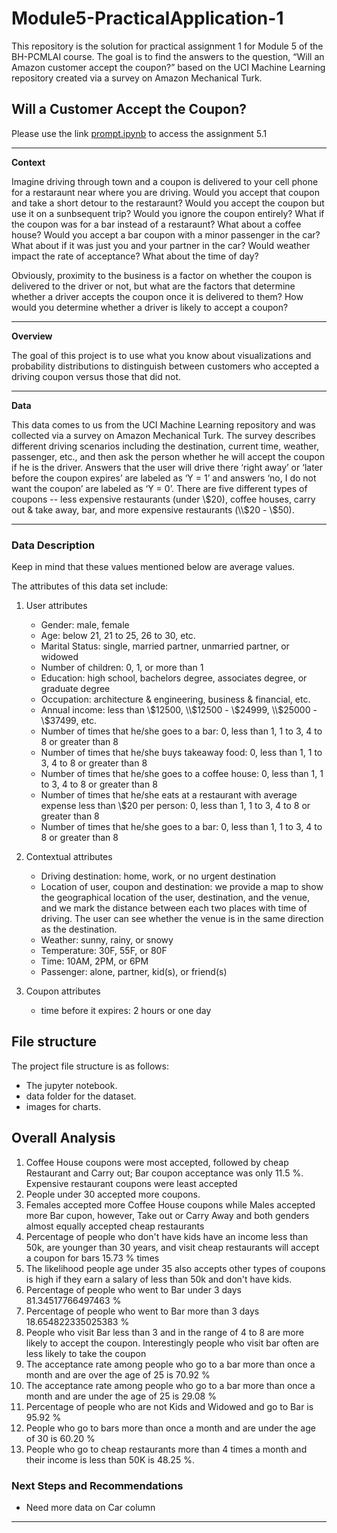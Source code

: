 # Module5-PracticalApplication-1
This repository is the solution for practical assignment 1 for Module 5 of the BH-PCMLAI course. The goal is to find the answers to the question, “Will an Amazon customer accept the coupon?” based on the UCI Machine Learning repository created via a survey on Amazon Mechanical Turk.

## Will a Customer Accept the Coupon?

Please use the link  [prompt.ipynb](https://github.com/pranalee04/BH-PCMLAI-Module5-PracticalApplication-1/blob/main/assignment_5_1_starter/prompt.ipynb) to access the assignment 5.1

------

**Context**

Imagine driving through town and a coupon is delivered to your cell phone for a restaraunt near where you are driving. Would you accept that coupon and take a short detour to the restaraunt? Would you accept the coupon but use it on a sunbsequent trip? Would you ignore the coupon entirely? What if the coupon was for a bar instead of a restaraunt? What about a coffee house? Would you accept a bar coupon with a minor passenger in the car? What about if it was just you and your partner in the car? Would weather impact the rate of acceptance? What about the time of day?

Obviously, proximity to the business is a factor on whether the coupon is delivered to the driver or not, but what are the factors that determine whether a driver accepts the coupon once it is delivered to them? How would you determine whether a driver is likely to accept a coupon?

------
**Overview**

The goal of this project is to use what you know about visualizations and probability distributions to distinguish between customers who accepted a driving coupon versus those that did not.

------
**Data**

This data comes to us from the UCI Machine Learning repository and was collected via a survey on Amazon Mechanical Turk. The survey describes different driving scenarios including the destination, current time, weather, passenger, etc., and then ask the person whether he will accept the coupon if he is the driver. Answers that the user will drive there ‘right away’ or ‘later before the coupon expires’ are labeled as ‘Y = 1’ and answers ‘no, I do not want the coupon’ are labeled as ‘Y = 0’.  There are five different types of coupons -- less expensive restaurants (under \\$20), coffee houses, carry out & take away, bar, and more expensive restaurants (\\$20 - \\$50). 

------
### Data Description
Keep in mind that these values mentioned below are average values.

The attributes of this data set include:
1. User attributes
    -  Gender: male, female
    -  Age: below 21, 21 to 25, 26 to 30, etc.
    -  Marital Status: single, married partner, unmarried partner, or widowed
    -  Number of children: 0, 1, or more than 1
    -  Education: high school, bachelors degree, associates degree, or graduate degree
    -  Occupation: architecture & engineering, business & financial, etc.
    -  Annual income: less than \\$12500, \\$12500 - \\$24999, \\$25000 - \\$37499, etc.
    -  Number of times that he/she goes to a bar: 0, less than 1, 1 to 3, 4 to 8 or greater than 8
    -  Number of times that he/she buys takeaway food: 0, less than 1, 1 to 3, 4 to 8 or greater
    than 8
    -  Number of times that he/she goes to a coffee house: 0, less than 1, 1 to 3, 4 to 8 or
    greater than 8
    -  Number of times that he/she eats at a restaurant with average expense less than \\$20 per
    person: 0, less than 1, 1 to 3, 4 to 8 or greater than 8
    -  Number of times that he/she goes to a bar: 0, less than 1, 1 to 3, 4 to 8 or greater than 8
    

2. Contextual attributes
    - Driving destination: home, work, or no urgent destination
    - Location of user, coupon and destination: we provide a map to show the geographical
    location of the user, destination, and the venue, and we mark the distance between each
    two places with time of driving. The user can see whether the venue is in the same
    direction as the destination.
    - Weather: sunny, rainy, or snowy
    - Temperature: 30F, 55F, or 80F
    - Time: 10AM, 2PM, or 6PM
    - Passenger: alone, partner, kid(s), or friend(s)


3. Coupon attributes
    - time before it expires: 2 hours or one day

## File structure

The project file structure is as follows:

- The jupyter notebook.
- data folder for the dataset.
- images for charts.

## Overall Analysis

1. Coffee House coupons were most accepted, followed by cheap Restaurant and Carry out; Bar coupon acceptance was only 11.5 %. Expensive restaurant coupons were least accepted
2. People under 30 accepted more coupons. 
3. Females accepted more Coffee House coupons while Males accepted more Bar cupon, however, Take out or Carry Away and both genders almost equally accepted cheap restaurants
4. Percentage of people who don't have kids have an income less than 50k, are younger than 30 years, and visit cheap restaurants will accept a coupon for bars 15.73 % times
5. The likelihood people age under 35 also accepts other types of coupons is high if they earn a salary of less than 50k and don't have kids. 
6. Percentage of people who went to Bar under 3 days 81.34517766497463 %
7. Percentage of people who went to Bar more than 3 days 18.654822335025383 %
8. People who visit Bar less than 3 and in the range of 4 to 8 are more likely to accept the coupon. Interestingly people who visit bar often are less likely to take the coupon
9. The acceptance rate among people who go to a bar more than once a month and are over the age of 25 is 70.92 %
10. The acceptance rate among people who go to a bar more than once a month and are under the age of 25 is 29.08 %
11. Percentage of people who are not Kids and  Widowed and go to Bar is 95.92 %
12. People who go to bars more than once a month and are under the age of 30 is 60.20 %
14. People who go to cheap restaurants more than 4 times a month and their income is less than 50K is 48.25 %.


 ### Next Steps and Recommendations
 - Need more data on Car column

------


